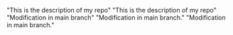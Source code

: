 "This is the description of my repo" 
"This is the description of my repo" 
"Modification in main branch" 
"Modification in main branch." 
"Modification in main branch." 
